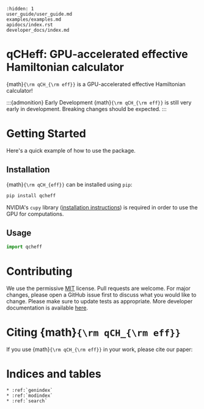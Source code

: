 ```{toctree} 
:hidden: 1
user_guide/user_guide.md
examples/examples.md
apidocs/index.rst
developer_docs/index.md
```

# qCHeff: GPU-accelerated effective Hamiltonian calculator

{math}`{\rm qCH_{\rm eff}}` is a GPU-accelerated effective Hamiltonian calculator! 

:::{admonition} Early Development
{math}`{\rm qCH_{\rm eff}}` is still very early in development. Breaking changes should be expected.
:::

# Getting Started

Here's a quick example of how to use the package.

## Installation


{math}`{\rm qCH_{eff}}` can be installed using `pip`:
```bash
pip install qcheff
 ```
NVIDIA's `cupy` library ([installation instructions](https://docs.cupy.dev/en/stable/install.html#))  is required in order to use the GPU for computations. 

## Usage

```python
import qcheff
```

# Contributing

We use the permissive [MIT](https://choosealicense.com/licenses/mit/) license. Pull requests are welcome. For major changes, please open a GitHub issue first to discuss what you would like to change. Please make sure to update tests as appropriate. More developer documentation is available [here](developer_docs/index).

# Citing {math}`{\rm qCH_{\rm eff}}`
 If you use {math}`{\rm qCH_{\rm eff}}` in your work, please cite our paper: 






# Indices and tables

```{eval-rst}
* :ref:`genindex`
* :ref:`modindex`
* :ref:`search`
```
